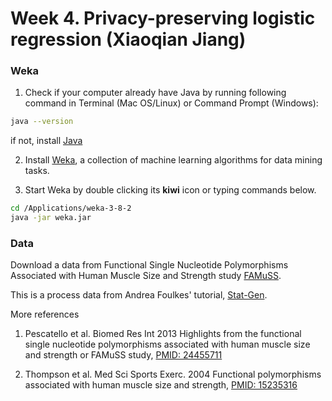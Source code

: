 # Week 4. Privacy-preserving logistic regression (Xiaoqian Jiang)



### Weka

1. Check if your computer already have Java by running following command in Terminal (Mac OS/Linux) or Command Prompt (Windows):
```bash
java --version
``` 
if not, install [Java](https://www.java.com/en/download)

2. Install [Weka](https://www.cs.waikato.ac.nz/ml/weka/downloading.html), a collection of machine learning algorithms for data mining tasks.

3. Start Weka by double clicking its **kiwi** icon or typing commands below.
```bash
cd /Applications/weka-3-8-2
java -jar weka.jar
```


### Data
Download a data from Functional Single Nucleotide Polymorphisms Associated with Human Muscle Size and Strength study [FAMuSS](https://github.com/jihoonkim/MED263/raw/master/week4/dt_283.csv).


This is a process data from Andrea Foulkes' tutorial, [Stat-Gen](http://www.stat-gen.org).

More references
1. Pescatello et al. Biomed Res Int 2013
Highlights from the functional single nucleotide polymorphisms associated with human muscle size and strength or FAMuSS study, [PMID: 24455711](https://www.ncbi.nlm.nih.gov/pubmed/24455711)

2. Thompson et al. Med Sci Sports Exerc. 2004
Functional polymorphisms associated with human muscle size and strength, [PMID: 15235316](https://www.ncbi.nlm.nih.gov/pubmed/15235316)